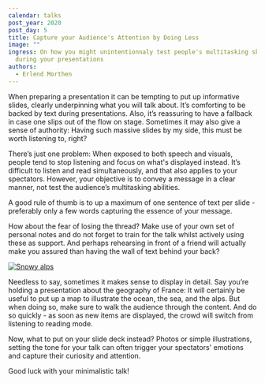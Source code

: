 ```yaml
---
calendar: talks
post_year: 2020
post_day: 5
title: Capture your Audience's Attention by Doing Less
image: ""
ingress: On how you might unintentionnaly test people's multitasking skills
  during your presentations
authors:
  - Erlend Morthen
---
```

When preparing a presentation it can be tempting to put up informative slides, clearly underpinning what you will talk about. It’s comforting to be backed by text during presentations. Also, it’s reassuring to have a fallback in case one slips out of the flow on stage. Sometimes it may also give a sense of authority: Having such massive slides by my side, this must be worth listening to, right?

There’s just one problem: When exposed to both speech and visuals, people tend to stop listening and focus on what's displayed instead. It’s difficult to listen and read simultaneously, and that also applies to your spectators. However, your objective is to convey a message in a clear manner, not test the audience’s multitasking abilities.

A good rule of thumb is to up a maximum of one sentence of text per slide - preferably only a few words capturing the essence of your message.

How about the fear of losing the thread? Make use of your own set of personal notes and do not forget to train for the talk whilst actively using these as support. And perhaps rehearsing in front of a friend will actually make you assured than having the wall of text behind your back?

 [![Snowy alps](https://images.unsplash.com/photo-1507039915464-9d829b6d2d78?ixid=MXwxMjA3fDB8MHxwaG90by1wYWdlfHx8fGVufDB8fHw%3D&ixlib=rb-1.2.1&auto=format&fit=crop&w=3300&q=80)](images.unsplash.com)

Needless to say, sometimes it makes sense to display in detail. Say you’re holding a presentation about the geography of France: It will certainly be useful to put up a map to illustrate the ocean, the sea, and the alps. But when doing so, make sure to walk the audience through the content. And do so quickly - as soon as new items are displayed, the crowd will switch from listening to reading mode.

Now, what to put on your slide deck instead? Photos or simple illustrations, setting the tone for your talk can often trigger your spectators' emotions and capture their curiosity and attention. 

Good luck with your minimalistic talk!